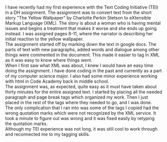 I have recently had my first experience with the Text Coding Initiative (TEI) in a DH assignment. The assignment was to convert text from the short story "The Yellow Wallpaper" by Charlotte Perkin Stetson to eXtensible Markup Language (XML). The story is about a woman who is having mental issues and begins a treatment that makes it worse and she ends up going instead. I was assigned pages 8-11, where the narrator is describing her initial reaction to the yellow wallpaper.  
The assignment started off by marking down the text in google docs. The parts of text with new paragraphs, added words and dialogue among other things were commented in the document. This made it easier to tag in XML as it was easy to know where things went.  
When I first saw what XML was about, I knew I would have an easy time doing the assignment. I have done coding in the past and currently as a part of my computer science major. I also had some minor experience working with html in Code Academy back in middle school.  
The assignment was, as expected, quite easy as it must have taken about thirty minutes for the entire assigned text. I started by placing all the needed paragraph and page break tags which organized my work. Then I just placed in the rest of the tags where they needed to go, and I was done.  
The only complication that I ran into was some of the tags I copied had the wrong quotation marks which were not recognized by the XML service. It took a minute to figure out was wrong and it was fixed easily by retyping the quotation marks.  
Although my TEI experience was not long, it was still cool to work through and reconnected me to my tagging skills.
